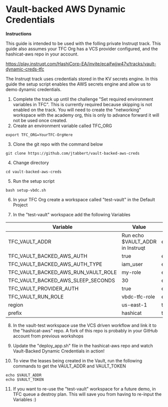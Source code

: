 # Vault-backed AWS Dynamic Credentials

**Instructions**

This guide is intended to be used with the folling private Instruqt track.  This guide also assumes your TFC Org has a VCS provider configured, and the hashicat-aws repo in your account.

https://play.instruqt.com/HashiCorp-EA/invite/ecaifwjjw47v/tracks/vault-dynamic-creds-tfc

The Instruqt track uses credentials stored in the KV secrets engine.  In this guide the setup script enables the AWS secrets engine and allow us to demo dynamic credentials.

1. Complete the track up until the challenge "Set required environment variables in TFC".  This is currently required because skipping is not enabled on the track.  You will need to create the "networking" workspace with the academy org, this is only to advance forward it will not be used once created.
2. Create an environment variable called TFC_ORG
```
export TFC_ORG=YourTFC-OrgHere
```
3. Clone the git repo with the command below
```
git clone https://github.com/jtabbert/vault-backed-aws-creds
```
4. Change directory
```
cd vault-backed-aws-creds
```
5. Run the setup script
```
bash setup-vbdc.sh
```
6. In your TFC Org create a workspace called "test-vault" in the Default Project

7. In the "test-vault" workspace add the following Variables

| Variable  | Value  | Type  |
|---|---|---|
| TFC_VAULT_ADDR  | Run echo $VAULT_ADDR in Instruqt  | env  |
| TFC_VAULT_BACKED_AWS_AUTH  | true  | env  |
| TFC_VAULT_BACKED_AWS_AUTH_TYPE | iam_user  |  env |
| TFC_VAULT_BACKED_AWS_RUN_VAULT_ROLE  | my-role  | env  |
| TFC_VAULT_BACKED_AWS_SLEEP_SECONDS  | 30  | env  |
| TFC_VAULT_PROVIDER_AUTH  | true  | env  |
| TFC_VAULT_RUN_ROLE  | vbdc-tfc-role  | env  |
| region  | us-east-1  | terraform  |
| prefix  | hashicat  | terraform  |

8. In the vault-test workspace use the VCS driven workflow and link it to the "hashicat-aws" repo.  A fork of this repo is probably in your GitHub account from previous workshops

9. Update the "deploy_app.sh" file in the hashicat-aws repo and watch Vault-Backed Dynamic Credentials in action!

10. To view the leases being created in the Vault, run the following commands to get the VAULT_ADDR and VAULT_TOKEN
```
echo $VAULT_ADDR
echo $VAULT_TOKEN
```
11. If you want to re-use the "test-vault" workspace for a future demo, in TFC queue a destroy plan.  This will save you from having to re-input the Variables :) 
